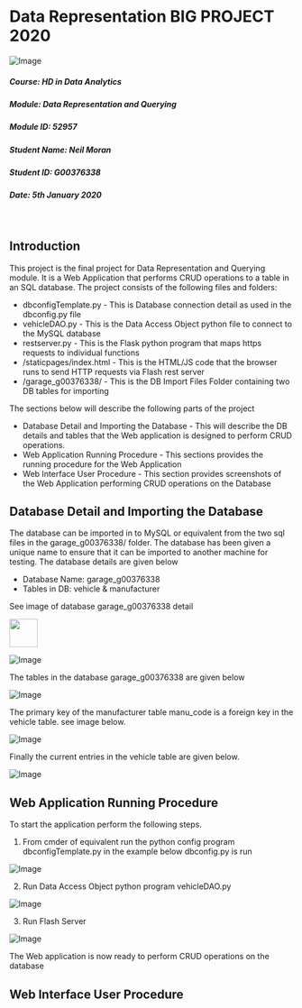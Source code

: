 # Data Representation BIG PROJECT 2020

![Image](Images/bigprojectlogo.JPG "Image")

##### Course: HD in Data Analytics
##### Module: Data Representation and Querying
##### Module ID: 52957
##### Student Name: Neil Moran
##### Student ID: G00376338
##### Date: 5th January 2020

<br>

## Introduction

This project is the final project for Data Representation and Querying module. It is a Web Application that performs CRUD operations to a table in an SQL database. The project consists of the following files and folders:

  * dbconfigTemplate.py - This is Database connection detail as used in the dbconfig.py file
  * vehicleDAO.py - This is the Data Access Object python file to connect to the MySQL database
  * restserver.py - This is the Flask python program that maps https requests to individual functions
  * /staticpages/index.html - This is the HTML/JS code that the browser runs to send HTTP requests via Flash rest server 
  * /garage_g00376338/ - This is the DB Import Files Folder containing two DB tables for importing
  
  The sections below will describe the following parts of the project
  
  * Database Detail and Importing the Database - This will describe the DB details and tables that the Web application is designed to perform CRUD operations.
  * Web Application Running Procedure - This sections provides the running procedure for the Web Application
  * Web Interface User Procedure - This section provides screenshots of the Web Application performing CRUD operations on the Database

## Database Detail and Importing the Database

The database can be imported in to MySQL or equivalent from the two sql files in the garage_g00376338/ folder. The database has been given a unique name to ensure that it can be imported to another machine for testing. The database details are given below

* Database Name: garage_g00376338
* Tables in DB: vehicle & manufacturer

See image of database garage_g00376338 detail

<img src="Images/showdatabases.JPG" width="50">

![Image](Images/showdatabases.JPG "DB garage_g00376338")

The tables in the database garage_g00376338 are given below

![Image](Images/showtables.JPG "Tables in garage_g00376338")


The primary key of the manufacturer table manu_code is a foreign key in the vehicle table. see image below.

![Image](Images/showcreatetablevehicle.JPG "Table vehicle details")

Finally the current entries in the vehicle table are given below.

![Image](Images/showtablevehicle.JPG "Current Table vehicle data")

## Web Application Running Procedure

To start the application perform the following steps.

1. From cmder of equivalent run the python config program dbconfigTemplate.py in the example below dbconfig.py is run

![Image](Images/rundbconfig.JPG "Run dbconfig.py")

2. Run Data Access Object python program vehicleDAO.py 

![Image](Images/runvehicleDAO.JPG "Run vehicleDAO.py")

3. Run Flash Server 

![Image](Images/runrestserver.JPG "Run restserver.py")

The Web application is now ready to perform CRUD operations on the database

## Web Interface User Procedure 
